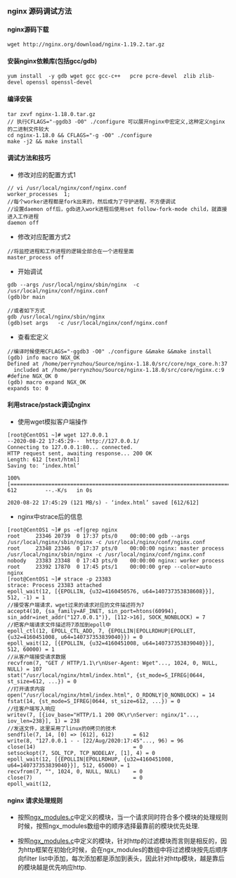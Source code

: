 ### nginx 源码调试方法

#### nginx源码下载

```
wget http://nginx.org/download/nginx-1.19.2.tar.gz
```

#### 安装nginx依赖库(包括gcc/gdb)

```
yum install  -y gdb wget gcc gcc-c++   pcre pcre-devel  zlib zlib-devel openssl openssl-devel
```

#### 编译安装

```
tar zxvf nginx-1.18.0.tar.gz
// 执行CFLAGS="-ggdb3 -O0" ./configure 可以展开nginx中宏定义,这种定义nginx的二进制文件较大
cd nginx-1.18.0 && CFLAGS="-g -O0" ./configure
make -j2 && make install
```


#### 调试方法和技巧

- 修改对应的配置方式1
  
```
// vi /usr/local/nginx/conf/nginx.conf
worker_processes  1;
//每个worker进程都是fork出来的，然后成为了守护进程，不方便调试
//设置daemon off后，gdb进入work进程后使用set follow-fork-mode child，就直接进入工作进程
daemon off

```
- 修改对应配置方式2

```
//将监控进程和工作进程的逻辑全部合在一个进程里面
master_process off
```

- 开始调试

```
gdb --args /usr/local/nginx/sbin/nginx  -c /usr/local/nginx/conf/nginx.conf
(gdb)br main

//或者如下方式
gdb /usr/local/nginx/sbin/nginx  
(gdb)set args   -c /usr/local/nginx/conf/nginx.conf
```
- 查看宏定义
```
//编译时候使用CFLAGS="-ggdb3 -O0" ./configure &&make &&make install
(gdb) info macro NGX_OK
Defined at /home/perrynzhou/Source/nginx-1.18.0/src/core/ngx_core.h:37
  included at /home/perrynzhou/Source/nginx-1.18.0/src/core/nginx.c:9
#define NGX_OK 0
(gdb) macro expand NGX_OK
expands to: 0
```
#### 利用strace/pstack调试nginx

- 使用wget模拟客户端操作
```
[root@CentOS1 ~]# wget 127.0.0.1
--2020-08-22 17:45:29--  http://127.0.0.1/
Connecting to 127.0.0.1:80... connected.
HTTP request sent, awaiting response... 200 OK
Length: 612 [text/html]
Saving to: ‘index.html’

100%[================================================================================================================================>] 612         --.-K/s   in 0s      

2020-08-22 17:45:29 (121 MB/s) - ‘index.html’ saved [612/612]
```
- nginx中strace后的信息
```
[root@CentOS1 ~]# ps -ef|grep nginx
root     23346 20739  0 17:37 pts/0    00:00:00 gdb --args /usr/local/nginx/sbin/nginx -c /usr/local/nginx/conf/nginx.conf
root     23348 23346  0 17:37 pts/0    00:00:00 nginx: master process /usr/local/nginx/sbin/nginx -c /usr/local/nginx/conf/nginx.conf
nobody   23383 23348  0 17:43 pts/0    00:00:00 nginx: worker process
root     23392 17870  0 17:45 pts/1    00:00:00 grep --color=auto nginx
[root@CentOS1 ~]# strace -p 23383
strace: Process 23383 attached
epoll_wait(12, [{EPOLLIN, {u32=4160450576, u64=140737353838608}}], 512, -1) = 1
//接受客户端请求，wget过来的请求对应的文件描述符为7
accept4(10, {sa_family=AF_INET, sin_port=htons(60994), sin_addr=inet_addr("127.0.0.1")}, [112->16], SOCK_NONBLOCK) = 7
//把客户端请求文件描述符7添加到epoll中
epoll_ctl(12, EPOLL_CTL_ADD, 7, {EPOLLIN|EPOLLRDHUP|EPOLLET, {u32=4160451008, u64=140737353839040}}) = 0
epoll_wait(12, [{EPOLLIN, {u32=4160451008, u64=140737353839040}}], 512, 60000) = 1
//从客户端接受请求数据
recvfrom(7, "GET / HTTP/1.1\r\nUser-Agent: Wget"..., 1024, 0, NULL, NULL) = 107
stat("/usr/local/nginx/html/index.html", {st_mode=S_IFREG|0644, st_size=612, ...}) = 0
//打开请求内容
open("/usr/local/nginx/html/index.html", O_RDONLY|O_NONBLOCK) = 14
fstat(14, {st_mode=S_IFREG|0644, st_size=612, ...}) = 0
//往客户端写入响应
writev(7, [{iov_base="HTTP/1.1 200 OK\r\nServer: nginx/1"..., iov_len=238}], 1) = 238
//发送文件，这里采用了linux的0拷贝的技术
sendfile(7, 14, [0] => [612], 612)      = 612
write(8, "127.0.0.1 - - [22/Aug/2020:17:45"..., 96) = 96
close(14)                               = 0
setsockopt(7, SOL_TCP, TCP_NODELAY, [1], 4) = 0
epoll_wait(12, [{EPOLLIN|EPOLLRDHUP, {u32=4160451008, u64=140737353839040}}], 512, 65000) = 1
recvfrom(7, "", 1024, 0, NULL, NULL)    = 0
close(7)                                = 0
epoll_wait(12, 
```




#### nginx 请求处理规则

- 按照[ngx_modules.c](./document/nginx-1.19.2ngx_modules.c)中定义的模块，当一个请求同时符合多个模块的处理规则时候，按照ngx_modules数组中的顺序选择最靠前的模块优先处理.

- 按照[ngx_modules.c](./document/nginx-1.19.2/ngx_modules.c)中定义的模块，针对http的过滤模块而言则是相反的，因为http框架在初始化时候，会在ngx_modules的数组中将过滤模块按先后顺序向filter list中添加，每次添加都是添加到表头，因此针对http模块，越是靠后的模块越是优先响应http.
